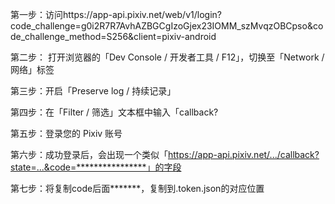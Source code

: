 第一步：访问https://app-api.pixiv.net/web/v1/login?code_challenge=g0i2R7R7AvhAZBGCgIzoGjex23IOMM_szMvqzOBCpso&code_challenge_method=S256&client=pixiv-android

第二步： 打开浏览器的「Dev Console / 开发者工具 / F12」，切换至「Network / 网络」标签

第三步：开启「Preserve log / 持续记录」

第四步：在「Filter / 筛选」文本框中输入「callback?

第五步：登录您的 Pixiv 账号

第六步：成功登录后，会出现一个类似「https://app-api.pixiv.net/.../callback?state=...&code=****************」的字段

第七步：将复制code后面*******，复制到.token.json的对应位置